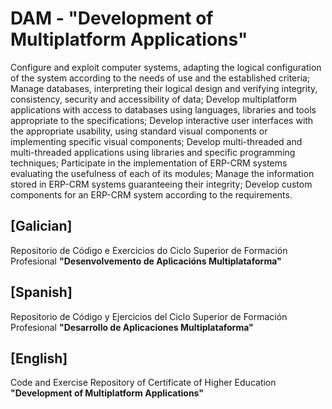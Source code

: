 # DAM  - __"Development of Multiplatform Applications"__

Configure and exploit computer systems, adapting the logical configuration of the system according to the needs of use and the established criteria; Manage databases, interpreting their logical design and verifying integrity, consistency, security and accessibility of data; Develop multiplatform applications with access to databases using languages, libraries and tools appropriate to the specifications; Develop interactive user interfaces with the appropriate usability, using standard visual components or implementing specific visual components; Develop multi-threaded and multi-threaded applications using libraries and specific programming techniques; Participate in the implementation of ERP-CRM systems evaluating the usefulness of each of its modules; Manage the information stored in ERP-CRM systems guaranteeing their integrity; Develop custom components for an ERP-CRM system according to the requirements.




## [Galician]
Repositorio de Código e Exercicios do Ciclo Superior de Formación Profesional
__"Desenvolvemento de Aplicacións Multiplataforma"__



## [Spanish]
Repositorio de Código y Ejercicios del Ciclo Superior de Formación Profesional 
__"Desarrollo de Aplicaciones Multiplataforma"__



## [English]
Code and Exercise Repository of Certificate of Higher Education 
__"Development of Multiplatform Applications"__
